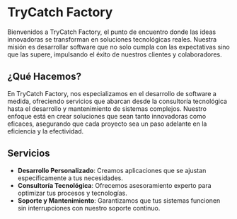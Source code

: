 # TryCatch Factory

Bienvenidos a TryCatch Factory, el punto de encuentro donde las ideas innovadoras se transforman en soluciones tecnológicas reales. Nuestra misión es desarrollar software que no solo cumpla con las expectativas sino que las supere, impulsando el éxito de nuestros clientes y colaboradores.

## ¿Qué Hacemos?

En TryCatch Factory, nos especializamos en el desarrollo de software a medida, ofreciendo servicios que abarcan desde la consultoría tecnológica hasta el desarrollo y mantenimiento de sistemas complejos. Nuestro enfoque está en crear soluciones que sean tanto innovadoras como eficaces, asegurando que cada proyecto sea un paso adelante en la eficiencia y la efectividad.

## Servicios

- **Desarrollo Personalizado**: Creamos aplicaciones que se ajustan específicamente a tus necesidades.
- **Consultoría Tecnológica**: Ofrecemos asesoramiento experto para optimizar tus procesos y tecnologías.
- **Soporte y Mantenimiento**: Garantizamos que tus sistemas funcionen sin interrupciones con nuestro soporte continuo.

